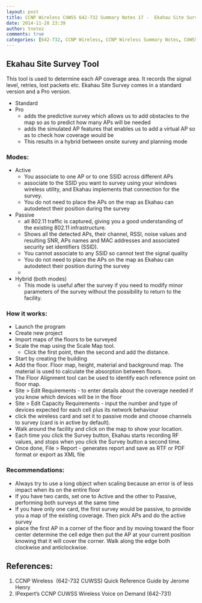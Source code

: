 ```yaml
---
layout: post
title: CCNP Wireless CUWSS 642-732 Summary Notes 17 -  Ekahau Site Survey
date: 2014-11-28 23:39
author: tnotez
comments: true
categories: [642-732, CCNP Wireless, CCNP Wireless Summary Notes, CUWSS]
---
```

<h2><strong>Ekahau Site Survey Tool </strong></h2>

This tool is used to determine each AP coverage area. It records the signal level, retries, lost packets etc. Ekahau Site Survey comes in a standard version and a Pro version.

<ul>
    <li>Standard</li>
    <li>Pro
<ul>
    <li>adds the predictive survey which allows us to add obstacles to the map so as to predict how many APs will be needed</li>
    <li>adds the simulated AP features that enables us to add a virtual AP so as to check how coverage would be</li>
    <li>This results in a hybrid between onsite survey and planning mode</li>
</ul>
</li>
</ul>

<!--more-->

<h3>Modes:</h3>

<ul>
    <li>Active
<ul>
    <li>You associate to one AP or to one SSID across different APs</li>
    <li>associate to the SSID you want to survey using your windows wireless utility, and Ekahau implements that connection for the survey.</li>
    <li>You do not need to place the APs on the map as Ekahau can autodetect their position during the survey</li>
</ul>
</li>
    <li>Passive
<ul>
    <li>all 802.11 traffic is captured, giving you a good understanding of the existing 802.11 infrastructure.</li>
    <li>Shows all the detected APs, their channel, RSSI, noise values and resulting SNR, APs names and MAC addresses and associated security set identifiers (SSID).</li>
    <li>You cannot associate to any SSID so cannot test the signal quality</li>
    <li>You do not need to place the APs on the map as Ekahau can autodetect their position during the survey</li>
    <li></li>
</ul>
</li>
    <li>Hybrid (both modes)
<ul>
    <li>This mode is useful after the survey if you need to modify minor parameters of the survey without the possibility to return to the facility.</li>
</ul>
</li>
</ul>

<h3>How it works:</h3>

<ul>
    <li>Launch the program</li>
    <li>Create new project</li>
    <li>Import maps of the floors to be surveyed</li>
    <li>Scale the map using the Scale Map tool.
<ul>
    <li>Click the first point, then the second and add the distance.</li>
</ul>
</li>
    <li>Start by creating the building</li>
    <li>Add the floor. Floor map, height, material and background map. The material is used to calculate the absorption between floors.</li>
    <li>The Floor Alignment tool can be used to identify each reference point on floor map.</li>
    <li>Site &gt; Edit Requirements - to enter details about the coverage needed if you know which devices will be in the floor</li>
    <li>Site &gt; Edit Capacity Requirements - input the number and type of devices expected for each cell plus its network behaviour</li>
    <li>click the wireless card and set it to passive mode and choose channels to survey (card is in active by default).</li>
    <li>Walk around the facility and click on the map to show your location.</li>
    <li>Each time you click the Survey button, Ekahau starts recording RF values, and stops when you click
the Survey button a second time.</li>
    <li>Once done, File &gt; Report - generates report and save as RTF or PDF format or export as XML file</li>
</ul>

<h3>Recommendations:</h3>

<ul>
    <li>Always try to use a long object when scaling because an error is of less impact when its on the entire floor</li>
    <li>If you have two cards, set one to Active and the other to Passive, performing both surveys at the same time</li>
    <li>If you have only one card, the first survey would be passive, to provide you a map of the existing coverage. Then pick APs and do the active survey</li>
    <li>place the first AP in a corner of the floor and by moving toward the floor center determine the cell edge then put the AP at your current position knowing that it will cover the corner. Walk along the edge both clockwise and anticlockwise.</li>
</ul>

<h2><strong>References:</strong></h2>

<ol>
<li>CCNP Wireless  (642-732 CUWSS) Quick Reference Guide by Jerome Henry</li>
<li>IPexpert’s CCNP CUWSS Wireless Voice on Demand (642-731)</li>
</ol>

&nbsp;
